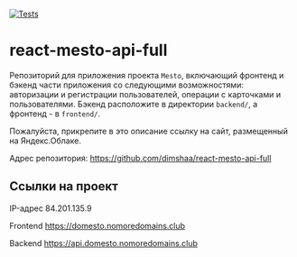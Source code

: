 [![Tests](https://github.com/dimshaa/react-mesto-api-full/actions/workflows/tests.yml/badge.svg)](https://github.com/dimshaa/react-mesto-api-full/actions/workflows/tests.yml)
# react-mesto-api-full
Репозиторий для приложения проекта `Mesto`, включающий фронтенд и бэкенд части приложения со следующими возможностями: авторизации и регистрации пользователей, операции с карточками и пользователями. Бэкенд расположите в директории `backend/`, а фронтенд - в `frontend/`. 
  
Пожалуйста, прикрепите в это описание ссылку на сайт, размещенный на Яндекс.Облаке.

Адрес репозитория: https://github.com/dimshaa/react-mesto-api-full

## Ссылки на проект

IP-адрес 84.201.135.9

Frontend https://domesto.nomoredomains.club

Backend https://api.domesto.nomoredomains.club
